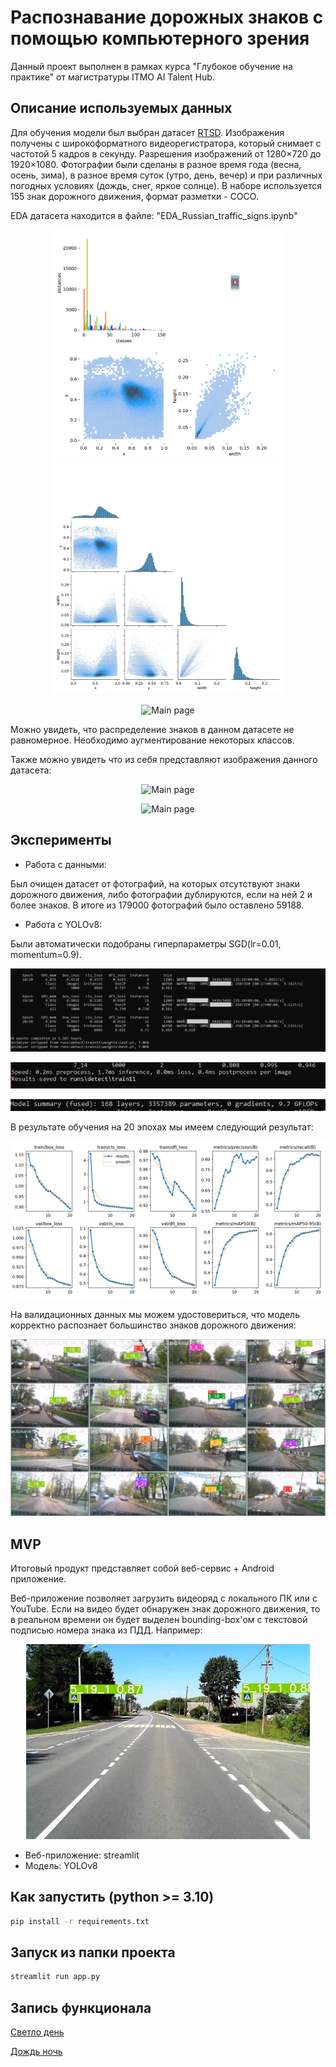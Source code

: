 # Распознавание дорожных знаков с помощью компьютерного зрения

Данный проект выполнен в рамках курса "Глубокое обучение на практике" от магистратуры ITMO AI Talent Hub.

## Описание используемых данных

Для обучения модели был выбран датасет [RTSD](https://www.kaggle.com/datasets/watchman/rtsd-dataset). Изображения получены с широкоформатного видеорегистратора, который снимает с частотой 5 кадров в секунду. Разрешения изображений от 1280×720 до 1920×1080. Фотографии были сделаны в разное время года (весна, осень, зима), в разное время суток (утро, день, вечер) и при различных погодных условиях (дождь, снег, яркое солнце). В наборе используется 155 знак дорожного движения, формат разметки - COCO.

EDA датасета находится в файле: "EDA_Russian_traffic_signs.ipynb"
    
<p align="center"><img src="img/labels.jpg" alt="Фотография 1" width="370">
    <img src="img/labels_correlogram.jpg" alt="Фотография 2" width="370">
  </p>

<p align="center"><img src="img/EDA_1.jpg" width=80% alt="Main page"></p>

Можно увидеть, что распределение знаков в данном датасете не равномерное. Необходимо аугментирование некоторых классов.

Также можно увидеть что из себя представляют изображения данного датасета:

<p align="center"><img src="img/1.jpg" width=80% alt="Main page"></p>
<p align="center"><img src="img/2.jpg" width=80% alt="Main page"></p>

## Эксперименты

- Работа с данными: 

Был очищен датасет от фотографий, на которых отсутствуют знаки дорожного движения, либо фотографии дублируются, если на ней 2 и более знаков. В итоге из 179000 фотографий было оставлено  59188.

- Работа с YOLOv8:  

Были автоматически подобраны гиперпараметры SGD(lr=0.01, momentum=0.9). 
<p align="center"><img src="img/20epoh.jpg" width=130% alt="Main page"></p>
<p align="center"><img src="img/speed.jpg" width=130% alt="Main page"></p>
<p align="center"><img src="img/model_summary.PNG" width=130% alt="Main page"></p>

В результате обучения на 20 эпохах мы имеем следующий результат:
<p align="center"><img src="img/results.png" width=130% alt="Main page"></p>

На валидационных данных мы можем удостовериться, что модель корректно распознает большинство знаков дорожного движения:
<p align="center"><img src="img/val_batch2_labels.jpg" width=130% alt="Main page"></p>


## MVP

Итоговый продукт представляет собой веб-сервис + Android приложение.

Веб-приложение позволяет загрузить видеоряд с локального ПК или с YouTube. Если на видео будет обнаружен знак дорожного движения, то в реальном времени он будет выделен bounding-box'ом с текстовой подписью номера знака из ПДД. Например:

<p align="center"><img src="img/result_det.jpg" width=90% alt="Main page"></p>

- Веб-приложение: streamlit
- Модель: YOLOv8

## Как запустить (python >= 3.10)

```bash
pip install -r requirements.txt
```


## Запуск из папки проекта
```bash
streamlit run app.py
```

## Запись функционала

[Светло день](https://youtu.be/-AlWvp2oGvI)


[Дождь ночь](https://youtu.be/YnyDV07TaCk)

